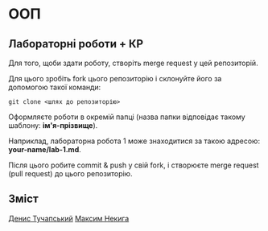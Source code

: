 # ООП

## Лабораторні роботи + КР

Для того, щоби здати роботу, створіть merge request у цей репозиторій.

Для цього зробіть fork цього репозиторію і склонуйте його за допомогою такої команди:

`git clone <шлях до репозиторію>`

Оформляєте роботи в окремій папці (назва папки відповідає такому шаблону: **ім'я-прізвище**).

Наприклад, лабораторна робота 1 може знаходитися за такою адресою: **your-name/lab-1.md**.

Після цього робите commit & push у свій fork, і створюєте merge request (pull request) до цього репозиторію.

## Зміст

[Денис Тучапський](./denys-tuchapskiy/README.md)
[Максим Некига](./maksym-nekyha/README.md)
